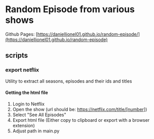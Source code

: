 # Random Episode from various shows

Github Pages: [https://daniellionel01.github.io/random-episode/](https://daniellionel01.github.io/random-episode)

## scripts
### export netflix
Utility to extract all seasons, episodes and their ids and titles

#### Getting the html file
1. Login to Netflix
2. Open the show (url should be: https://netflix.com/title/[number])
3. Select "See All Episodes"
4. Export html file (Either copy to clipboard or export with a browser extension)
5. Adjust path in main.py
